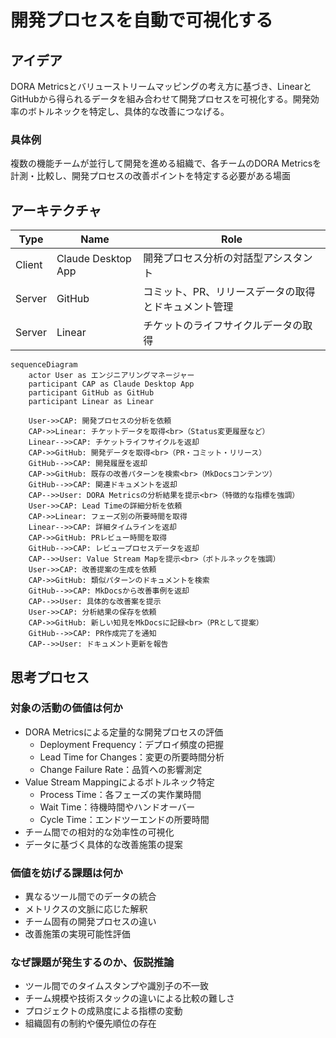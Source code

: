 # 開発プロセスを自動で可視化する

## アイデア
DORA Metricsとバリューストリームマッピングの考え方に基づき、LinearとGitHubから得られるデータを組み合わせて開発プロセスを可視化する。開発効率のボトルネックを特定し、具体的な改善につなげる。

### 具体例
複数の機能チームが並行して開発を進める組織で、各チームのDORA Metricsを計測・比較し、開発プロセスの改善ポイントを特定する必要がある場面

## アーキテクチャ
| Type | Name | Role |
|--|--|--|
| Client | Claude Desktop App | 開発プロセス分析の対話型アシスタント |
| Server | GitHub | コミット、PR、リリースデータの取得とドキュメント管理 |
| Server | Linear | チケットのライフサイクルデータの取得 |

```mermaid
sequenceDiagram
    actor User as エンジニアリングマネージャー
    participant CAP as Claude Desktop App
    participant GitHub as GitHub
    participant Linear as Linear

    User->>CAP: 開発プロセスの分析を依頼
    CAP->>Linear: チケットデータを取得<br>（Status変更履歴など）
    Linear-->>CAP: チケットライフサイクルを返却
    CAP->>GitHub: 開発データを取得<br>（PR・コミット・リリース）
    GitHub-->>CAP: 開発履歴を返却
    CAP->>GitHub: 既存の改善パターンを検索<br>（MkDocsコンテンツ）
    GitHub-->>CAP: 関連ドキュメントを返却
    CAP-->>User: DORA Metricsの分析結果を提示<br>（特徴的な指標を強調）
    User->>CAP: Lead Timeの詳細分析を依頼
    CAP->>Linear: フェーズ別の所要時間を取得
    Linear-->>CAP: 詳細タイムラインを返却
    CAP->>GitHub: PRレビュー時間を取得
    GitHub-->>CAP: レビュープロセスデータを返却
    CAP-->>User: Value Stream Mapを提示<br>（ボトルネックを強調）
    User->>CAP: 改善提案の生成を依頼
    CAP->>GitHub: 類似パターンのドキュメントを検索
    GitHub-->>CAP: MkDocsから改善事例を返却
    CAP-->>User: 具体的な改善案を提示
    User->>CAP: 分析結果の保存を依頼
    CAP->>GitHub: 新しい知見をMkDocsに記録<br>（PRとして提案）
    GitHub-->>CAP: PR作成完了を通知
    CAP-->>User: ドキュメント更新を報告
```

## 思考プロセス

### 対象の活動の価値は何か
- DORA Metricsによる定量的な開発プロセスの評価
    - Deployment Frequency：デプロイ頻度の把握
    - Lead Time for Changes：変更の所要時間分析
    - Change Failure Rate：品質への影響測定
- Value Stream Mappingによるボトルネック特定
    - Process Time：各フェーズの実作業時間
    - Wait Time：待機時間やハンドオーバー
    - Cycle Time：エンドツーエンドの所要時間
- チーム間での相対的な効率性の可視化
- データに基づく具体的な改善施策の提案

### 価値を妨げる課題は何か
- 異なるツール間でのデータの統合
- メトリクスの文脈に応じた解釈
- チーム固有の開発プロセスの違い
- 改善施策の実現可能性評価

### なぜ課題が発生するのか、仮説推論
- ツール間でのタイムスタンプや識別子の不一致
- チーム規模や技術スタックの違いによる比較の難しさ
- プロジェクトの成熟度による指標の変動
- 組織固有の制約や優先順位の存在